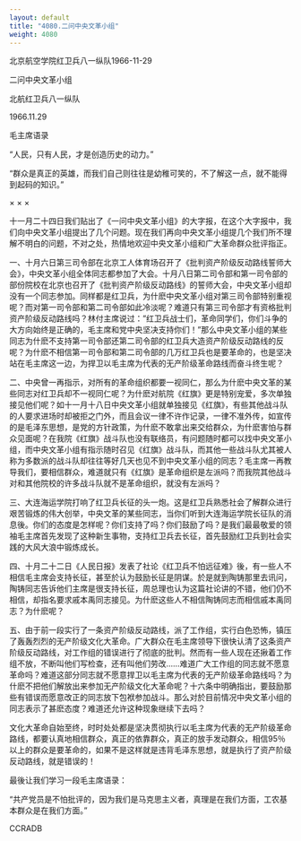 ```yaml
---
layout: default
title: "4080.二问中央文革小组"
weight: 4080
---
```


北京航空学院红卫兵八一纵队1966-11-29

二问中央文革小组

北航红卫兵八一纵队

1966.11.29

毛主席语录

“人民，只有人民，才是创造历史的动力。”

“群众是真正的英雄，而我们自己则往往是幼稚可笑的，不了解这一点，就不能得到起码的知识。”

×        ×        ×

十一月二十四日我们贴出了《一问中央文革小组》的大字报，在这个大字报中，我们向中央文革小组提出了几个问题。现在我们再向中央文革小组提几个我们所不理解不明白的问题，不对之处，热情地欢迎中央文革小组和广大革命群众批评指正。

一、十月六日第三司令部在北京工人体育场召开了《批判资产阶级反动路线誓师大会》，中央文革小组全体同志都参加了大会。十月八日第二司令部和第一司令部的部份院校在北京也召开了《批判资产阶级反动路线》的誓师大会，中央文革小组却没有一个同志参加。同样都是红卫兵，为什麽中央文革小组对第三司令部特别重视呢？而对第一司令部和第二司令部如此冷淡呢？难道只有第三司令部才有资格批判资产阶级反动路线吗？林付主席说过：”红卫兵战士们，革命同学们，你们斗争的大方向始终是正确的，毛主席和党中央坚决支持你们！”那么中央文革小组的某些同志为什麽不支持第一司令部还第二司令部的红卫兵大造资产阶级反动路线的反呢？为什麽不相信第一司令部和第二司令部的几万红卫兵也是要革命的，也是坚决站在毛主席这一边，为捍卫以毛主席为代表的无产阶级革命路线而奋斗终生呢？

二、中央曾一再指示，对所有的革命组织都要一视同仁，那么为什麽中央文革的某些同志对红卫兵却不一视同仁呢？为什麽对航院《红旗》更是特别宠爱，多次单独接见他们呢？如十一月十八日中央文革小组就单独接见《红旗》，有些其他战斗队的人要求进场时却被拒之门外，而且会议一律不许作记录，一律不准外传，如宣传的是毛泽东思想，是党的方针政策，为什麽不敢拿出来交给群众，为什麽害怕与群众见面呢？在我院《红旗》战斗队也没有联络员，有问题随时都可以找中央文革小组，而中央文革小组有指示随时召见《红旗》战斗队，而其他一些战斗队尤其被人称为多数派的战斗队却往往等好几天也见不到中央文革小组的同志？毛主席一再教导我们，要相信群众，难道就只有《红旗》是革命组织是左派吗？而我院其他战斗对和其他院校的许多战斗队就不是革命组织，就没有左派吗？

三、大连海运学院打响了红卫兵长征的头一炮。这是红卫兵熟悉社会了解群众进行艰苦锻炼的伟大创举，中央文革的某些同志，当你们听到大连海运学院长征队的消息後。你们的态度是怎样呢？你们支持了吗？你们鼓励了吗？是我们最最敬爱的领袖毛主席首先发现了这种新生事物，支持红卫兵去长征，首先鼓励红卫兵到社会实践的大风大浪中锻炼成长。

四、十月二十二日《人民日报》发表了社论《红卫兵不怕远征难》後，有一些人不相信毛主席会支持长征，甚至於认为鼓励长征是阴谋。於是就到陶铸那里去讯问，陶铸同志告诉他们主席是很支持长征，周总理也认为这篇社论讲的不错，他们仍不相信，却指名要求戚本禹同志接见。为什麽这些人不相信陶铸同志而相信戚本禹同志？为什麽呢？

五、由于前一段实行了一条资产阶级反动路线，派了工作组，实行白色恐怖，镇压了轰轰烈烈的无产阶级文化大革命。广大群众在毛主席领导下很快认清了这条资产阶级反动路线，对工作组的错误进行了彻底的批判。然而有一些人现在还揪着工作组不放，不断叫他们写检查，还有叫他们劳改……难道广大工作组的同志就不愿意革命吗？难道这部分同志就不愿意捍卫以毛主席为代表的无产阶级革命路线吗？为什麽不把他们解放出来参加无产阶级文化大革命呢？十六条中明确指出，要鼓励那些有错误而愿意改正的同志放下包袱参加战斗。那么对於目前情况中央文革小组的同志表示了甚麽态度？难道还允许这种现象继续下去吗？

文化大革命自始至终，时时处处都是坚决贯彻执行以毛主席为代表的无产阶级革命路线，都要认真地相信群众，真正的依靠群众，真正的放手发动群众，相信95％以上的群众是要革命的，如果不是这样就是违背毛泽东思想，就是执行了资产阶级反动路线，就是错误的！

最後让我们学习一段毛主席语录：

“共产党员是不怕批评的，因为我们是马克思主义者，真理是在我们方面，工农基本群众是在我们方面。”

CCRADB

